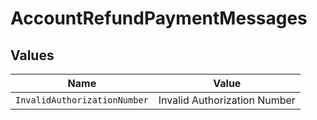 # AccountRefundPaymentMessages


## Values

| Name                         | Value                        |
| ---------------------------- | ---------------------------- |
| `InvalidAuthorizationNumber` | Invalid Authorization Number |